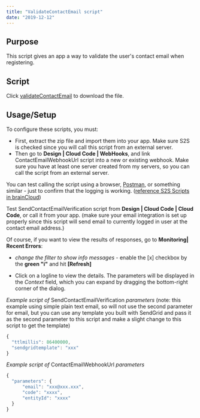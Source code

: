 ```yaml
---
title: "ValidateContactEmail script"
date: "2019-12-12"
---
```


## Purpose

This script gives an app a way to validate the user's contact email when registering.

## Script

Click [validateContactEmail](script/ValidateContactEmail.ccjs.zip) to download the file.

## Usage/Setup

To configure these scripts, you must:

- First, extract the zip file and import them into your app. Make sure S2S is checked since you will call this script from an external server.
- Then go to **Design | Cloud Code | WebHooks**, and link ContactEmailWebhookUrl script into a new or existing webhook. Make sure you have at least one server created from my servers, so you can call the script from an external server.

You can test calling the script using a browser, [Postman](https://www.getpostman.com/), or something similar - just to confirm that the logging is working. ([reference S2S Scripts in brainCloud](/learn/cloud-code-central/cloud-code-tutorials/cloud-code-tutorial6-s2s-cloud-code-scripts/))

Test SendContactEmailVerification script from **Design | Cloud Code | Cloud Code**, or call it from your app. (make sure your email integration is set up properly since this script will send email to currently logged in user at the contact email address.)

Of course, if you want to view the results of responses, go to **Monitoring| Recent Errors**:

- _change the filter to show info messages_ - enable the [x] checkbox by the **green "i"** and hit **[Refresh]**

- Click on a logline to view the details. The parameters will be displayed in the _Context_ field, which you can expand by dragging the bottom-right corner of the dialog.

_Example script of_ SendContactEmailVerification _parameters_ (note: this example using simple plain text email, so will not use the second parameter for email, but you can use any template you built with SendGrid and pass it as the second parameter to this script and make a slight change to this script to get the template)

```js
{
  "ttlmillis": 86400000,
  "sendgridtemplate": "xxx"
}
```

_Example script of_ ContactEmailWebhookUrl _parameters_

```js
{
  "parameters": {
      "email": "xxx@xxx.xxx",
      "code": "xxxx",
      "entityId": "xxxx"
  }
}
```
